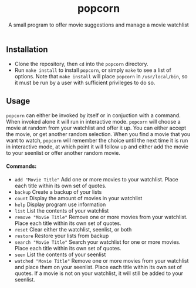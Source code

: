<h1 align="center">popcorn</h1>
<p align="center">A small program to offer movie suggestions and manage a movie watchlist</h1>

<br>
<br>

## Installation 
 - Clone the repository, then `cd` into the `popcorn` directory. 
 - Run `make install` to install `popcorn`, or simply `make` to see a list of options. Note that `make install` will place `popcorn` in `/usr/local/bin`, so it must be run by a user with sufficient privileges to do so. 

## Usage
`popcorn` can either be invoked by itself or in conjuction with a command. When invoked alone it will
run in interactive mode. `popcorn` will choose a movie at random from your watchlist and offer it up.
You can either accept the movie, or get another random selection. When you find a movie that you want to
watch, `popcorn` will remember the choice until the next time it is run in interactive
mode, at which point it will follow up and either add the movie to your seenlist or offer another
random movie. 

<h4>Commands:</h4>

- `add "Movie Title"` Add one or more movies to your watchlist. Place each title within its own set of quotes.
- `backup` Create a backup of your lists
- `count` Display the amount of movies in your watchlist
- `help` Display program use information
- `list` List the contents of your watchlist
- `remove "Movie Title"` Remove one or more movies from your watchlist. Place each title within its own set of quotes.
- `reset` Clear either the watchlist, seenlist, or both
- `restore` Restore your lists from backup
- `search "Movie Title"` Search your watchlist for one or more movies. Place each title within its own set of quotes.
- `seen` List the contents of your seenlist
- `watched "Movie Title"` Remove one or more movies from your watchlist and place them on your seenlist. Place each title within its own set of quotes. If a movie is not on your watchlist, it will still be added to your seenlist.
